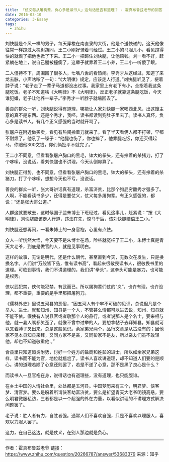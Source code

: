 ```yaml
---
title: 「仗义每从屠狗辈，负心多是读书人」这句话是否有道理？ - 霍真布鲁兹老爷的回答
date: 2016-03-10
categories: 3-Essay
tags:
  - zhihu
---
```


刘快腿是个风一样的男子，每天穿梭在南直隶的大街，他是个送快递的。这天他像往常一样跑过大槐树胡同，王二小刚好骑着马经过。王二小的马胆儿小，看见跑得快的就慌了把他也掀了下来。王二小一把薅住刘快腿，让他赔钱。刘一看不好，赶紧躺在地上，说自己腿被撞瘸了，这辈子就靠着王二小养，王二小一听傻了眼。

二人僵持不下，周围围了很多人，七嘴八舌的看热闹。李秀才从这经过，知道了来龙去脉，小声咕哝了一句：“《大明律》规定，应该走人行道。”刘快腿听见了，梗着脖子说：“老子走了一辈子马道都没出过事。我家里上有老下有小，全指着我这条腿吃饭。老子不知道啥《大明律》不《大明律》，反正老子就靠这条腿吃饭，今天谁犯嫌，老子让他养一辈子。”李秀才一听脖子就缩回去了。

善良的群众一听，刘快腿说得有道理，哪能让人家刘快腿一家喝西北风，出这馊主意的真不是东西。还是个秀才，我呸，读书都读到<!--more-->狗肚子里去了。读书人真坏，负心多是读书人。有几个正义感强的当时就开骂了。

张屠户在附近做买卖，看见有热闹拎着刀就来了。看了半天看俩人都不打架，早都不耐烦了。他吼了一嗓子：“他腿也伤了，你也摔了，他靠腿吃饭，你还买得起马，你赔他300文钱，你们俩扯平不就完了。”

王二小不同意，但看看张屠户胸口的黑毛，钵大的拳头，还有拎着的杀猪刀，打了个哆嗦，没说话，看刘快腿也不讲理，今天认倒霉算了。

刘快腿正得势，也不同意，但看看张屠户胸口的黑毛，钵大的拳头，还有拎着的杀猪刀，打了个哆嗦，想想今天也不亏，没说话。

善良的群众一听，张大哥讲话真有道理，杀富济贫，比那个狗屁穷酸秀才强多了。人啊，不能看读书多少，还得是要仗义，仗义每多屠狗辈。有正义感强的，都说：“还是张大哥公道。”

人群这就要散去，这时候国子监朱博士下班经过，看见这事儿，赶紧说：“按《大明律》，刘快腿应该走人行道，违法在先，惊马于后，该刘快腿赔偿王二小。”

刘快腿还想再闹，一看朱博士的一身官袍，心里有点怯。

众人一听恍然大悟，今天要不是朱博士在场，险些就冤枉了王二小，朱博士真是青天大老爷，到底是做官的人，就是见事明白。

这样的故事，无论是明代，还是什么朝代，甚至直到今天，无数次在发生，只是换换名字。人们讲“万般皆下品，惟有读书高”，看起来很敬畏读书人，很敬畏书里的道理。可临到事情，我们不讲道理的，我们讲“拳头”，这拳头可能是暴力，也可能是权势。

侠以武犯禁，侠何能犯禁，有武而已。所以屠狗辈们仗的“义”，也许有理，也许没理，都不重要，重要的是手里那把屠狗刀。

《儒林外史》里说五河县的恶俗，“因五河人有个牢不可破的见识，总说但凡是个举人、进士。就和知州、知县是一个人，不管甚么情都可以进去说，知州、知县就不能不依。假使有人说县官或者敬那个人的品行，或者说那人是个名士，要来相与他，就一县人嘴都笑歪了。就像不曾中过举的人，要想拿帖子去拜知县，知县就可以叉着膊子叉出来。总是这般见识。余家弟兄两个，品行文章是从古没有的；因他家不见本县知县来拜，又同方家不是亲，又同彭家不是友，所以亲友们虽不敢轻他，却也不知道敬重他 。”

合县里只知道趋炎附势，讨好一个姓方的盐商和姓彭的进士，所以如余家兄弟这样，读书而不能为官，地位就尴尬了。读书人喜欢讲道理，却不知道人们要的是顺心。讲的道理若顺了心意还则罢了，若是不遂了心意，那不是黑了良心是什么？

而读书人一旦官袍在身，说得话也有道理些，没有道理，也只能腹诽。

在乡土中国的人情社会里，处处都是五河县。中国梦历来有三个，明君梦、侠客梦、清官梦。要么是盼着所谓侠客劫富济贫，要么是祈望青天大老爷明镜高悬，要么明君微服私访，三者都是以一个超强的外在力量，以看似讲理的不讲理方式解决问题罢了。

老子说：胜人者有力，自胜者强。通常人们不喜欢自强，只是不喜欢以理服人，喜欢以力服人罢了。

这力，在自己这边，就是仗义，在别人那边就是负心。

---------

作者：霍真布鲁兹老爷
链接：<https://www.zhihu.com/question/20266787/answer/53683379>
来源：知乎
